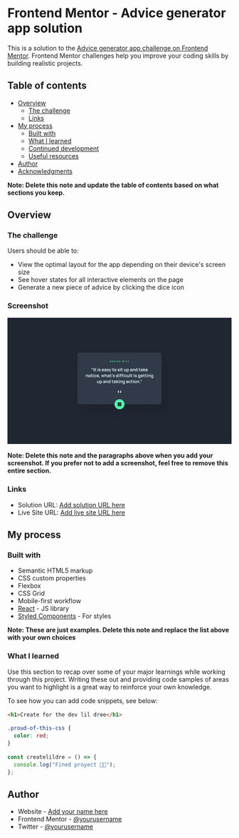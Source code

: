 # Frontend Mentor - Advice generator app solution

This is a solution to the [Advice generator app challenge on Frontend Mentor](https://www.frontendmentor.io/challenges/advice-generator-app-QdUG-13db). Frontend Mentor challenges help you improve your coding skills by building realistic projects.

## Table of contents

- [Overview](#overview)
  - [The challenge](#CusmiendoApi)
  - [Links](#http://localhost:5173/)
- [My process](#my-process)
  - [Built with](#built-with)
  - [What I learned](#what-i-learned)
  - [Continued development](#continued-development)
  - [Useful resources](#useful-resources)
- [Author](#Lildree)
- [Acknowledgments](#acknowledgments)

**Note: Delete this note and update the table of contents based on what sections you keep.**

## Overview

### The challenge

Users should be able to:

- View the optimal layout for the app depending on their device's screen size
- See hover states for all interactive elements on the page
- Generate a new piece of advice by clicking the dice icon

### Screenshot

![](./public/design/desktop-design.jpg)

**Note: Delete this note and the paragraphs above when you add your screenshot. If you prefer not to add a screenshot, feel free to remove this entire section.**

### Links

- Solution URL: [Add solution URL here](https://github.com/LilDre7/ChuckApiRandom)
- Live Site URL: [Add live site URL here](https://http://localhost:5173/)

## My process

### Built with

- Semantic HTML5 markup
- CSS custom properties
- Flexbox
- CSS Grid
- Mobile-first workflow
- [React](https://reactjs.org/) - JS library
- [Styled Components](https://styled-components.com/) - For styles

**Note: These are just examples. Delete this note and replace the list above with your own choices**

### What I learned

Use this section to recap over some of your major learnings while working through this project. Writing these out and providing code samples of areas you want to highlight is a great way to reinforce your own knowledge.

To see how you can add code snippets, see below:

```html
<h1>Create for the dev lil dree</h1>
```

```css
.proud-of-this-css {
  color: red;
}
```

```js
const createlildre = () => {
  console.log("Fined proyect 🐧🎉");
};
```

## Author

- Website - [Add your name here](https://lilmiporfolio.netlify.app/)
- Frontend Mentor - [@yourusername](https://www.frontendmentor.io/profile/yourusername)
- Twitter - [@yourusername](https://github.com/LilDre7/ChuckApiRandom)
